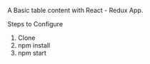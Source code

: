 A Basic table content with React - Redux App.

Steps to Configure
1. Clone
2. npm install
3. npm start
